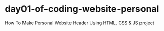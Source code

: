 # day01-of-coding-website-personal
How To Make Personal Website Header Using HTML, CSS &amp; JS project 
